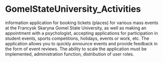 # GomelStateUniversity_Activities
information application for booking tickets
(places) for various mass events at the Francysk Skaryna Gomel State University,
as well as making an appointment with a psychologist, accepting applications for participation in
student events, sports competitions, holidays, events
or work, etc. The application allows you to quickly announce
events and provide feedback in the form of event reviews.
The ability to scale the application must be implemented,
administration function, distribution of user roles.
